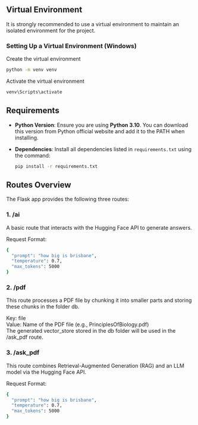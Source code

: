 ## Virtual Environment
It is strongly recommended to use a virtual environment to maintain an isolated environment for the project.

### Setting Up a Virtual Environment (Windows)

Create the virtual environment
  ```bash
  python -m venv venv
  ```

 Activate the virtual environment
  ```bash
  venv\Scripts\activate
  ```

## Requirements

- **Python Version**: Ensure you are using **Python 3.10**. You can download this version from Python official website and add it to the PATH when installing.
- **Dependencies**: Install all dependencies listed in `requirements.txt` using the command:

  ```bash
  pip install -r requirements.txt
  ```
## Routes Overview
The Flask app provides the following three routes:

### 1. /ai
A basic route that interacts with the Hugging Face API to generate answers.

Request Format:
```bash
{
  "prompt": "how big is brisbane",
  "temperature": 0.7,
  "max_tokens": 5000
}
  ```
### 2. /pdf
This route processes a PDF file by chunking it into smaller parts and storing these chunks in the folder db.

Key: file
<br> Value: Name of the PDF file (e.g., PrinciplesOfBiology.pdf)
<br> The generated vector_store stored in the db folder will be used in the /ask_pdf route.

### 3. /ask_pdf
This route combines Retrieval-Augmented Generation (RAG) and an LLM model via the Hugging Face API.

Request Format:
```bash
{
  "prompt": "how big is brisbane",
  "temperature": 0.7,
  "max_tokens": 5000
}
```
